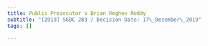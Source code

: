```yaml
---
title: Public Prosecutor v Brian Reghev Reddy
subtitle: "[2019] SGDC 283 / Decision Date: 17\_December\_2019"
tags: []

---
```

